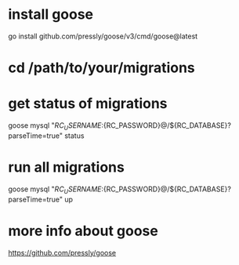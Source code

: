 # install goose
go install github.com/pressly/goose/v3/cmd/goose@latest

# cd /path/to/your/migrations

# get status of migrations
goose mysql "${RC_USERNAME}:${RC_PASSWORD}@/${RC_DATABASE}?parseTime=true" status

# run all migrations
goose mysql "${RC_USERNAME}:${RC_PASSWORD}@/${RC_DATABASE}?parseTime=true" up

# more info about goose
https://github.com/pressly/goose
